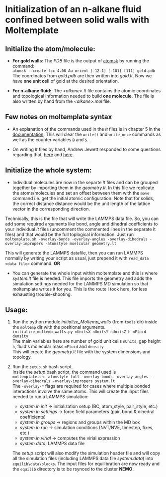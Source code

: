 # Initialization of an n-alkane fluid confined between solid walls with Moltemplate

## Initialize the atom/molecule:

* **For gold walls**: The _PDB_ file is the output of [atomsk](https://atomsk.univ-lille.fr/) by running the command:\
`atomsk --create fcc 4.08 Au orient [-12-1] [-101] [111] gold.pdb`
The coordinates from _gold.pdb_ are then written into _gold.lt_. Now we have **one unit cell** of gold at the desired orientation.

* **For n-alkane fluid:**: The _\<alkane>.lt_ file contains the atomic coordinates and topological information needed to build **one molecule**.
The file is also written by hand from the _\<alkane>.mol_ file.


## Few notes on moltemplate syntax

* An explanation of the commands used in the _lt_ files is in chapter 5 in the [documentation](https://moltemplate.org/doc/moltemplate_manual.pdf). This will clear the `write()` and `write_once` commands as well as the counter variables `@` and `$`.

* On writing _lt_ files by hand, Andrew Jewett responded to some questions regarding that, [here](https://sourceforge.net/p/lammps/mailman/message/36098237/) and [here](https://sourceforge.net/p/lammps/mailman/message/36049205/).

## Initialize the whole system:

* Individual molecules are now in the separte _lt_ files and can be grouped together by importing them in the _geometry.lt_. In this file we replicate the atoms/molecules and set an offset between them with the `move` command i.e. get the initial atomic configuration.
Note that for solids, the correct distance distance would be the unit length of the lattice vector in the corresponding direction.

Technically, this is the file that will write the LAMMPS data file. So, you can add some required arguments like bond, angle and dihedral coefficients to your individual _lt_ files (uncomment the commented lines in the separate lt files) and that would be the full toplogical information. Just run
`moltemplate.sh -overlay-bonds -overlay-angles -overlay-dihedrals -overlay-impropers -atomstyle moelcular geometry.lt`

This will generate the LAMMPS datafile, then you can run LAMMPS normally by writing your script as usual, just prepend it with `read_data <data file>` command. **OR**

* You can generate the whole input within moltemplate and this is where _system.lt_ file is needed. This file imports the geometry and adds the simulation settings needed for the LAMMPS MD simulation so that moltemplate writes it for you. This is the route i took here, for less exhausting trouble-shooting.


## Usage:

1. Run the python module _initialize\_Moltemp\_walls_ (from `tools` dir) inside the `moltemp` dir with the positional arguments.
`initialize_moltemp_walls.py nUnitsX nUnitsY nUnitsZ h mFluid density` \
The main variables here are number of gold unit cells `nUnits`, gap height `h`, fluid's molecular mass `mFluid` and `density`\
This will create the _geometry.lt_ file with the system dimensions and topology.

2. Run the `setup.sh` bash script. \
Inside the _setup_ bash script, the command used is \
`moltemplate.sh -atomstyle full -overlay-bonds -overlay-angles -overlay-dihedrals -overlay-impropers system.lt` \
The `-overlay-*` flags are required for cases where multiple bonded interactions involve the same atoms.
This will create the input files needed to run a LAMMPS simulation:
    * _system.in.init_ &rarr; initialization setup (BC, atom_style, pair_style, etc.)
    * _system.in.settings_ &rarr; force field parameters (pair, bond & dihedral coefficients)
    * _system.in.groups_ &rarr; regions and groups within the MD box
    * _system.in.run_ &rarr; simulation conditions (NVT/NVE, timestep, fixes, etc.)  
    * _system.in.virial_ &rarr; computes the virial expression
    * _system.data_; LAMMPS data file

    The _setup_ script will also modify the simulation header file and will copy all the simulation files (including LAMMPS data file _system.data_) into `equilib\data\blocks`. The input files for equilibration are now ready and the `equilib` directory is to be rsynced to the cluster **NEMO**.
